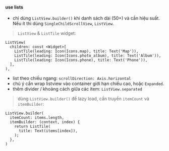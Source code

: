#### use lists

- chỉ dùng `ListView.builder()` khi danh sách dài (50+) và cần hiệu suất. Nếu ít thì dùng `SingleChildScrollView`, `ListView`.

> `ListView` & `ListTile` widget:

```
ListView(
  children: const <Widget>[
    ListTile(leading: Icon(Icons.map), title: Text('Map')),
    ListTile(leading: Icon(Icons.photo_album), title: Text('Album')),
    ListTile(leading: Icon(Icons.phone), title: Text('Phone')),
  ],
),
```

- list theo chiều ngang: `scrollDirection: Axis.horizontal`
- chú ý cần wrap listview vào container giới hạn chiều cao, hoặc `Expanded`.
- thêm divider / khoảng cách giữa các item: `ListView.separated`

> dùng `ListView.builder()` để lazy load, cần truyền `itemCount` và `itemBuilder`:

```
ListView.builder(
  itemCount: items.length,
  itemBuilder: (context, index) {
    return ListTile(
      title: Text(items[index]),
    );
  },
)
```
